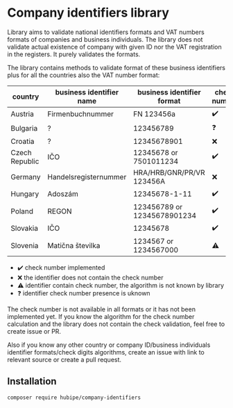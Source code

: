 # Company identifiers library
Library aims to validate national identifiers formats and VAT numbers formats of companies and business individuals.
The library does not validate actual existence of company with given ID nor the VAT registration in the registers.
It purely validates the formats.

The library contains methods to validate format of these business identifiers plus for all the countries also the VAT number format:

| country         | business identifier name | business identifier format   | check number       |
| ----------------| -------------------------|------------------------------|--------------------|
| Austria         | Firmenbuchnummer         | FN 123456a                   | :heavy_check_mark: |
| Bulgaria        | ?                        | 123456789                    | :question:         |
| Croatia         | ?                        | 12345678901                  | :x:                |
| Czech Republic  | IČO                      | 12345678 or 7501011234       | :heavy_check_mark: |
| Germany         | Handelsregisternummer    | HRA/HRB/GNR/PR/VR 123456A    | :x:                |
| Hungary         | Adoszám                  | 12345678-1-11                | :heavy_check_mark: |
| Poland          | REGON                    | 123456789 or 12345678901234  | :heavy_check_mark: |
| Slovakia        | IČO                      | 12345678                     | :heavy_check_mark: |
| Slovenia        | Matična številka         | 1234567 or 1234567000        | :warning:          |

* :heavy_check_mark: check number implemented
* :x: the identifier does not contain the check number
* :warning: identifier contain check number, the algorithm is not known by library
* :question: identifier check number presence is uknown

The check number is not available in all formats or it has not been implemented yet. If you know the algorithm for the check number calculation
and the library does not contain the check validation, feel free to create issue or PR.

Also if you know any other country or company ID/business individuals identifier formats/check digits algorithms, create an issue with link to
relevant source or create a pull request.

## Installation

```
composer require hubipe/company-identifiers
```
